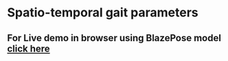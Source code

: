 # Spatio-temporal gait parameters


## For Live demo in browser using BlazePose model [click here](https://irfan925.github.io/SpatialGait/)
